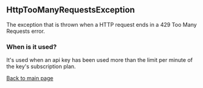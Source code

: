 ## HttpTooManyRequestsException
The exception that is thrown when a HTTP request ends in a 429 Too Many Requests error.

### When is it used?
It's used when an api key has been used more than the limit per minute of the key's subscription plan.

[Back to main page](https://eloyespinosa.github.io/Weather.NET/)

